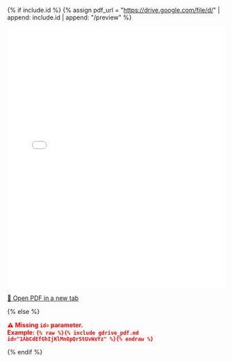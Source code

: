 {% if include.id %}
  {% assign pdf_url = "https://drive.google.com/file/d/" | append: include.id | append: "/preview" %}

  <iframe src="{{ pdf_url }}" width="100%" height="600" style="border:none;"></iframe>
  <p><a href="{{ pdf_url }}" target="_blank">📄 Open PDF in a new tab</a></p>

{% else %}
  <p style="color:red; font-weight:bold;">
    ⚠️ Missing <code>id=</code> parameter.<br>
    Example:
    <code>{% raw %}{% include gdrive_pdf.md id="1AbCdEfGhIjKlMnOpQrStUvWxYz" %}{% endraw %}</code>
  </p>
{% endif %}